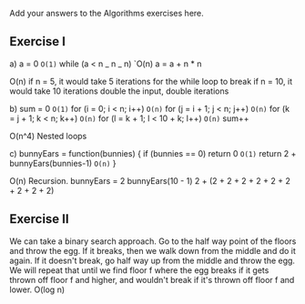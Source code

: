 Add your answers to the Algorithms exercises here.

## Exercise I

a) a = 0 `O(1)`
while (a < n _ n _ n) `O(n)
a = a + n \* n

O(n)
if n = 5, it would take 5 iterations for the while loop to break
if n = 10, it would take 10 iterations
double the input, double iterations

b) sum = 0 `O(1)`
for (i = 0; i < n; i++) `O(n)`
for (j = i + 1; j < n; j++) `O(n)`
for (k = j + 1; k < n; k++) `O(n)`
for (l = k + 1; l < 10 + k; l++) `O(n)`
sum++

O(n^4)
Nested loops

c) bunnyEars = function(bunnies) {
if (bunnies == 0) return 0 `O(1)`
return 2 + bunnyEars(bunnies-1) `O(n)`
}

O(n)
Recursion.
bunnyEars = 2
bunnyEars(10 - 1)
2 + (2 + 2 + 2 + 2 + 2 + 2 + 2 + 2 + 2)

## Exercise II

We can take a binary search approach. Go to the half way point of the floors and throw the egg. If it breaks, then we walk down from the middle and do it again. If it doesn't break, go half way up from the middle and throw the egg.
We will repeat that until we find floor f where the egg breaks if it gets thrown off floor f and higher, and wouldn't break if it's thrown off floor f and lower. O(log n)

